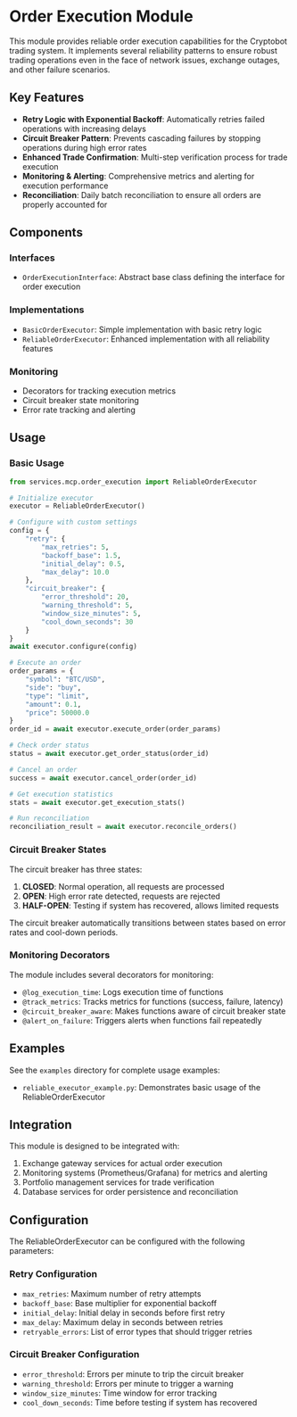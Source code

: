 # Order Execution Module

This module provides reliable order execution capabilities for the Cryptobot trading system. It implements several reliability patterns to ensure robust trading operations even in the face of network issues, exchange outages, and other failure scenarios.

## Key Features

- **Retry Logic with Exponential Backoff**: Automatically retries failed operations with increasing delays
- **Circuit Breaker Pattern**: Prevents cascading failures by stopping operations during high error rates
- **Enhanced Trade Confirmation**: Multi-step verification process for trade execution
- **Monitoring & Alerting**: Comprehensive metrics and alerting for execution performance
- **Reconciliation**: Daily batch reconciliation to ensure all orders are properly accounted for

## Components

### Interfaces

- `OrderExecutionInterface`: Abstract base class defining the interface for order execution

### Implementations

- `BasicOrderExecutor`: Simple implementation with basic retry logic
- `ReliableOrderExecutor`: Enhanced implementation with all reliability features

### Monitoring

- Decorators for tracking execution metrics
- Circuit breaker state monitoring
- Error rate tracking and alerting

## Usage

### Basic Usage

```python
from services.mcp.order_execution import ReliableOrderExecutor

# Initialize executor
executor = ReliableOrderExecutor()

# Configure with custom settings
config = {
    "retry": {
        "max_retries": 5,
        "backoff_base": 1.5,
        "initial_delay": 0.5,
        "max_delay": 10.0
    },
    "circuit_breaker": {
        "error_threshold": 20,
        "warning_threshold": 5,
        "window_size_minutes": 5,
        "cool_down_seconds": 30
    }
}
await executor.configure(config)

# Execute an order
order_params = {
    "symbol": "BTC/USD",
    "side": "buy",
    "type": "limit",
    "amount": 0.1,
    "price": 50000.0
}
order_id = await executor.execute_order(order_params)

# Check order status
status = await executor.get_order_status(order_id)

# Cancel an order
success = await executor.cancel_order(order_id)

# Get execution statistics
stats = await executor.get_execution_stats()

# Run reconciliation
reconciliation_result = await executor.reconcile_orders()
```

### Circuit Breaker States

The circuit breaker has three states:

1. **CLOSED**: Normal operation, all requests are processed
2. **OPEN**: High error rate detected, requests are rejected
3. **HALF-OPEN**: Testing if system has recovered, allows limited requests

The circuit breaker automatically transitions between states based on error rates and cool-down periods.

### Monitoring Decorators

The module includes several decorators for monitoring:

- `@log_execution_time`: Logs execution time of functions
- `@track_metrics`: Tracks metrics for functions (success, failure, latency)
- `@circuit_breaker_aware`: Makes functions aware of circuit breaker state
- `@alert_on_failure`: Triggers alerts when functions fail repeatedly

## Examples

See the `examples` directory for complete usage examples:

- `reliable_executor_example.py`: Demonstrates basic usage of the ReliableOrderExecutor

## Integration

This module is designed to be integrated with:

1. Exchange gateway services for actual order execution
2. Monitoring systems (Prometheus/Grafana) for metrics and alerting
3. Portfolio management services for trade verification
4. Database services for order persistence and reconciliation

## Configuration

The ReliableOrderExecutor can be configured with the following parameters:

### Retry Configuration

- `max_retries`: Maximum number of retry attempts
- `backoff_base`: Base multiplier for exponential backoff
- `initial_delay`: Initial delay in seconds before first retry
- `max_delay`: Maximum delay in seconds between retries
- `retryable_errors`: List of error types that should trigger retries

### Circuit Breaker Configuration

- `error_threshold`: Errors per minute to trip the circuit breaker
- `warning_threshold`: Errors per minute to trigger a warning
- `window_size_minutes`: Time window for error tracking
- `cool_down_seconds`: Time before testing if system has recovered
